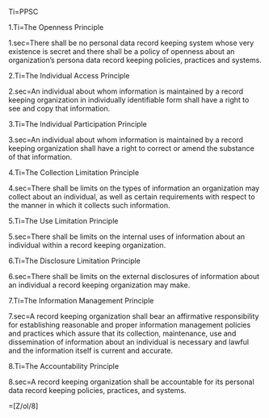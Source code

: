 Ti=PPSC

1.Ti=The Openness Principle

1.sec=There shall be no personal data record keeping system whose very existence is secret and there shall be a policy of openness about an organization’s persona data record keeping policies, practices and systems.

2.Ti=The Individual Access Principle

2.sec=An individual about whom information is maintained by a record keeping organization in individually identifiable form shall have a right to see and copy that information.

3.Ti=The Individual Participation Principle

3.sec=An individual about whom information is maintained by a record keeping organization shall have a right to correct or amend the substance of that information.

4.Ti=The Collection Limitation Principle

4.sec=There shall be limits on the types of information an organization may collect about an individual, as well as certain requirements with respect to the manner in which it collects such information.

5.Ti=The Use Limitation Principle

5.sec=There shall be limits on the internal uses of information about an individual within a record keeping organization.

6.Ti=The Disclosure Limitation Principle

6.sec=There shall be limits on the external disclosures of information about an individual a record keeping organization may make.

7.Ti=The Information Management Principle

7.sec=A record keeping organization shall bear an affirmative responsibility for establishing reasonable and proper information management policies and practices which assure that its collection, maintenance, use and dissemination of information about an individual is necessary and lawful and the information itself is current and accurate.

8.Ti=The Accountability Principle

8.sec=A record keeping organization shall be accountable for its personal data record keeping policies, practices, and systems.

=[Z/ol/8]
